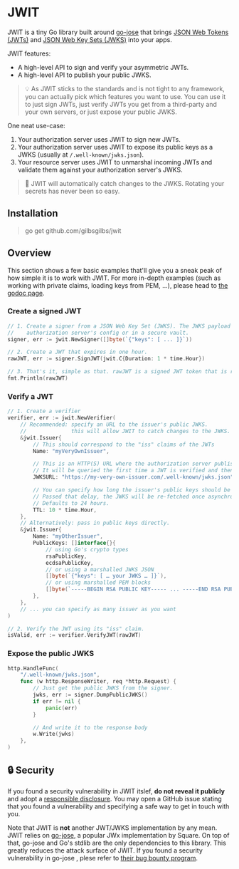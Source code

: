 # JWIT

JWIT is a tiny Go library built around [go-jose](https://github.com/square/go-jose) that brings
[JSON Web Tokens (JWTs)](https://auth0.com/learn/json-web-tokens/) and [JSON Web Key Sets (JWKS)](
https://auth0.com/docs/tokens/json-web-tokens/json-web-key-sets) into your apps.

JWIT features:

- A high-level API to sign and verify your asymmetric JWTs.
- A high-level API to publish your public JWKS.

> 💡 As JWIT sticks to the standards and is not tight to any framework, you can actually pick which
> features you want to use. You can use it to just sign JWTs, just verify JWTs you get from a
> third-party and your own servers, or just expose your public JWKS.

One neat use-case:

1. Your authorization server uses JWIT to sign new JWTs.
1. Your authorization server uses JWIT to expose its public keys as a JWKS (usually at
   `/.well-known/jwks.json`).
1. Your resource server uses JWIT to unmarshal incoming JWTs and validate them against your
   authorization server's JWKS.

> 🤯 JWIT will automatically catch changes to the JWKS. Rotating your secrets has never been so
> easy.

## Installation

> go get github.com/gilbsgilbs/jwit

## Overview

This section shows a few basic examples that'll give you a sneak peak of how simple it is to work
with JWIT. For more in-depth examples (such as working with private claims, loading keys from PEM,
…), please head to [the godoc page](https://pkg.go.dev/github.com/gilbsgilbs/jwit).

### Create a signed JWT

```go
// 1. Create a signer from a JSON Web Key Set (JWKS). The JWKS payload will typically reside your
//    authorization server's config or in a secure vault.
signer, err := jwit.NewSigner([]byte(`{"keys": [ ... ]}`))

// 2. Create a JWT that expires in one hour.
rawJWT, err := signer.SignJWT(jwit.C{Duration: 1 * time.Hour})

// 3. That's it, simple as that. rawJWT is a signed JWT token that is ready to serve.
fmt.Println(rawJWT)
```

### Verify a JWT

```go
// 1. Create a verifier
verifier, err := jwit.NewVerifier(
    // Recommended: specify an URL to the issuer's public JWKS.
    //              this will allow JWIT to catch changes to the JWKS.
    &jwit.Issuer{
        // This should correspond to the "iss" claims of the JWTs
        Name: "myVeryOwnIssuer",

        // This is an HTTP(S) URL where the authorization server publishes its public keys.
        // It will be queried the first time a JWT is verified and then periodically.
        JWKSURL: "https://my-very-own-issuer.com/.well-known/jwks.json",

        // You can specify how long the issuer's public keys should be kept in cache.
        // Passed that delay, the JWKS will be re-fetched once asynchronously.
        // Defaults to 24 hours.
        TTL: 10 * time.Hour,
    },
    // Alternatively: pass in public keys directly.
    &jwit.Issuer{
        Name: "myOtherIssuer",
        PublicKeys: []interface{}{
            // using Go's crypto types
            rsaPublicKey,
            ecdsaPublicKey,
            // or using a marshalled JWKS JSON
            []byte(`{"keys": [ … your JWKS … ]}`),
            // or using marshalled PEM blocks
            []byte(`-----BEGIN RSA PUBLIC KEY----- ... -----END RSA PUBLIC KEY-----`),
        },
    },
    // ... you can specify as many issuer as you want
)

// 2. Verify the JWT using its "iss" claim.
isValid, err := verifier.VerifyJWT(rawJWT)
```

### Expose the public JWKS

```go
http.HandleFunc(
    "/.well-known/jwks.json",
    func (w http.ResponseWriter, req *http.Request) {
        // Just get the public JWKS from the signer.
        jwks, err := signer.DumpPublicJWKS()
        if err != nil {
            panic(err)
        }

        // And write it to the response body
        w.Write(jwks)
    },
)
```

## 🔒 Security

If you found a security vulnerability in JWIT itslef, **do not reveal it publicly** and adopt a
[responsible disclosure](https://en.wikipedia.org/wiki/Responsible_disclosure). You may open a
GitHub issue stating that you found a vulnerability and specifying a safe way to get in touch with
you.

Note that JWIT is **not** another JWT/JWKS implementation by any mean. JWIT relies on
[go-jose](https://github.com/square/go-jose), a popular JWx implementation by Square. On top of
that, go-jose and Go's stdlib are the only dependencies to this library. This greatly reduces the
attack surface of JWIT. If you found a security vulnerability in go-jose , plese refer to
[their bug bounty program](https://github.com/square/go-jose/blob/master/BUG-BOUNTY.md).
